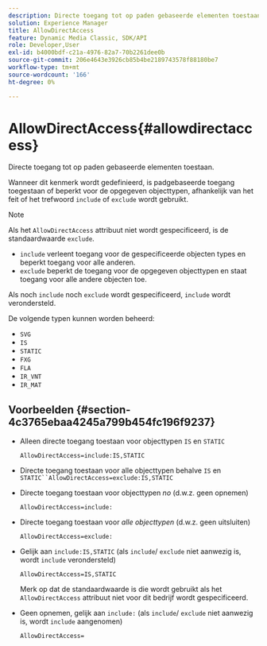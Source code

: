 ```yaml
---
description: Directe toegang tot op paden gebaseerde elementen toestaan.
solution: Experience Manager
title: AllowDirectAccess
feature: Dynamic Media Classic, SDK/API
role: Developer,User
exl-id: b4000bdf-c21a-4976-82a7-70b2261dee0b
source-git-commit: 206e4643e3926cb85b4be2189743578f88180be7
workflow-type: tm+mt
source-wordcount: '166'
ht-degree: 0%

---
```


# AllowDirectAccess{#allowdirectaccess}

Directe toegang tot op paden gebaseerde elementen toestaan.

Wanneer dit kenmerk wordt gedefinieerd, is padgebaseerde toegang toegestaan of beperkt voor de opgegeven objecttypen, afhankelijk van het feit of het trefwoord `include` of `exclude` wordt gebruikt.

>[!NOTE]
>
>Als het `AllowDirectAccess` attribuut niet wordt gespecificeerd, is de standaardwaarde `exclude`.

* `include` verleent toegang voor de gespecificeerde objecten types en beperkt toegang voor alle anderen.
* `exclude` beperkt de toegang voor de opgegeven objecttypen en staat toegang voor alle andere objecten toe.

Als noch `include` noch `exclude` wordt gespecificeerd, `include` wordt verondersteld.

De volgende typen kunnen worden beheerd:

* `SVG`
* `IS`
* `STATIC`
* `FXG`
* `FLA`
* `IR_VNT`
* `IR_MAT`

## Voorbeelden {#section-4c3765ebaa4245a799b454fc196f9237}

* Alleen directe toegang toestaan voor objecttypen `IS` en `STATIC`

   `AllowDirectAccess=include:IS,STATIC`

* Directe toegang toestaan voor alle objecttypen behalve `IS` en `STATIC``AllowDirectAccess=exclude:IS,STATIC`

* Directe toegang toestaan voor objecttypen *no* (d.w.z. geen opnemen)

   `AllowDirectAccess=include:`

* Directe toegang toestaan voor *alle objecttypen* (d.w.z. geen uitsluiten)

   `AllowDirectAccess=exclude:`

* Gelijk aan `include:IS,STATIC` (als `include`/ `exclude` niet aanwezig is, wordt `include` verondersteld)

   `AllowDirectAccess=IS,STATIC`

   Merk op dat de standaardwaarde is die wordt gebruikt als het `AllowDirectAccess` attribuut niet voor dit bedrijf wordt gespecificeerd.

* Geen opnemen, gelijk aan `include:` (als `include`/ `exclude` niet aanwezig is, wordt `include` aangenomen)

   `AllowDirectAccess=`

